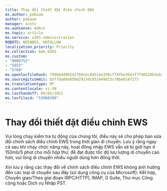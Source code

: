 ```yaml
---
title: Thay đổi thiết đặt điều chỉnh EWS
ms.author: pebaum
author: pebaum
manager: scotv
ms.audience: Admin
ms.topic: article
ms.service: o365-administration
ROBOTS: NOINDEX, NOFOLLOW
localization_priority: Priority
ms.collection: Adm_O365
ms.custom:
- "9000752"
- "5653"
- "5760"
ms.openlocfilehash: f99bb449b542760c6c8d51ee399c774fbe36e3f7f40520b5eb23f39d9d7c08dd
ms.sourcegitcommit: b5f7da89a650d2915dc652449623c78be6247175
ms.translationtype: MT
ms.contentlocale: vi-VN
ms.lasthandoff: 08/05/2021
ms.locfileid: "53968399"
---
```

# <a name="changing-ews-throttling-settings"></a>Thay đổi thiết đặt điều chỉnh EWS

Vui lòng chạy kiểm tra tự động của chúng tôi, điều này sẽ cho phép bạn sửa đổi chính sách điều chỉnh EWS trong thời gian di chuyển. Lưu ý rằng ngay cả sau khi chạy chức năng này, hoạt động nhập EWS vẫn sẽ bị giới hạn ở 150mb/5 phút cho mỗi hộp thư; để đạt được tốc độ lưu lượng di chuyển cao hơn, vui lòng di chuyển nhiều người dùng hơn đồng thời.

Xin lưu ý rằng các thay đổi về chính sách điều chỉnh EWS không ảnh hưởng đến các loại di chuyển sau đây (sử dụng công cụ của Microsoft): Kết hợp, Chuyển giao/Theo giai đoạn (RPC/HTTP), IMAP, G Suite, Thư mục Công cộng hoặc Dịch vụ Nhập PST.